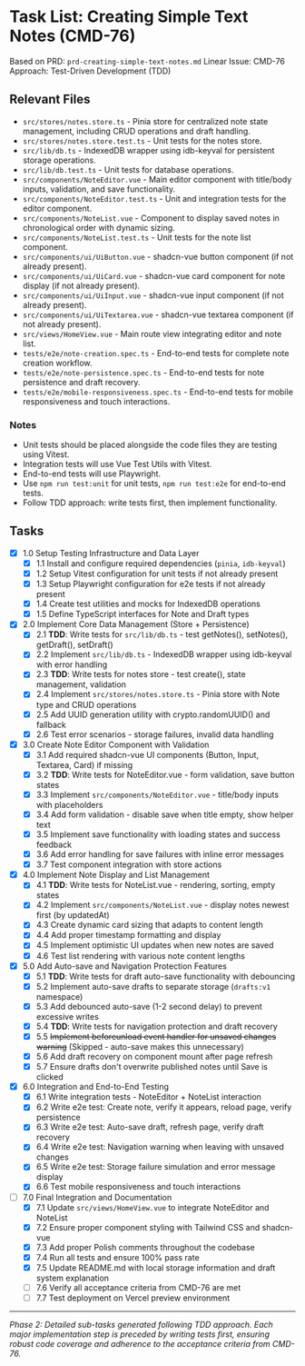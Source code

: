 # Task List: Creating Simple Text Notes (CMD-76)

Based on PRD: `prd-creating-simple-text-notes.md`
Linear Issue: CMD-76
Approach: Test-Driven Development (TDD)

## Relevant Files

- `src/stores/notes.store.ts` - Pinia store for centralized note state management, including CRUD operations and draft handling.
- `src/stores/notes.store.test.ts` - Unit tests for the notes store.
- `src/lib/db.ts` - IndexedDB wrapper using idb-keyval for persistent storage operations.
- `src/lib/db.test.ts` - Unit tests for database operations.
- `src/components/NoteEditor.vue` - Main editor component with title/body inputs, validation, and save functionality.
- `src/components/NoteEditor.test.ts` - Unit and integration tests for the editor component.
- `src/components/NoteList.vue` - Component to display saved notes in chronological order with dynamic sizing.
- `src/components/NoteList.test.ts` - Unit tests for the note list component.
- `src/components/ui/UiButton.vue` - shadcn-vue button component (if not already present).
- `src/components/ui/UiCard.vue` - shadcn-vue card component for note display (if not already present).
- `src/components/ui/UiInput.vue` - shadcn-vue input component (if not already present).
- `src/components/ui/UiTextarea.vue` - shadcn-vue textarea component (if not already present).
- `src/views/HomeView.vue` - Main route view integrating editor and note list.
- `tests/e2e/note-creation.spec.ts` - End-to-end tests for complete note creation workflow.
- `tests/e2e/note-persistence.spec.ts` - End-to-end tests for note persistence and draft recovery.
 - `tests/e2e/mobile-responsiveness.spec.ts` - End-to-end tests for mobile responsiveness and touch interactions.

### Notes

- Unit tests should be placed alongside the code files they are testing using Vitest.
- Integration tests will use Vue Test Utils with Vitest.
- End-to-end tests will use Playwright.
- Use `npm run test:unit` for unit tests, `npm run test:e2e` for end-to-end tests.
- Follow TDD approach: write tests first, then implement functionality.

## Tasks

- [x] 1.0 Setup Testing Infrastructure and Data Layer
  - [x] 1.1 Install and configure required dependencies (`pinia`, `idb-keyval`)
  - [x] 1.2 Setup Vitest configuration for unit tests if not already present
  - [x] 1.3 Setup Playwright configuration for e2e tests if not already present
  - [x] 1.4 Create test utilities and mocks for IndexedDB operations
  - [x] 1.5 Define TypeScript interfaces for Note and Draft types

- [x] 2.0 Implement Core Data Management (Store + Persistence)
  - [x] 2.1 **TDD**: Write tests for `src/lib/db.ts` - test getNotes(), setNotes(), getDraft(), setDraft()
  - [x] 2.2 Implement `src/lib/db.ts` - IndexedDB wrapper using idb-keyval with error handling
  - [x] 2.3 **TDD**: Write tests for notes store - test create(), state management, validation
  - [x] 2.4 Implement `src/stores/notes.store.ts` - Pinia store with Note type and CRUD operations
  - [x] 2.5 Add UUID generation utility with crypto.randomUUID() and fallback
  - [x] 2.6 Test error scenarios - storage failures, invalid data handling

- [x] 3.0 Create Note Editor Component with Validation
  - [x] 3.1 Add required shadcn-vue UI components (Button, Input, Textarea, Card) if missing
  - [x] 3.2 **TDD**: Write tests for NoteEditor.vue - form validation, save button states
  - [x] 3.3 Implement `src/components/NoteEditor.vue` - title/body inputs with placeholders
  - [x] 3.4 Add form validation - disable save when title empty, show helper text
  - [x] 3.5 Implement save functionality with loading states and success feedback
  - [x] 3.6 Add error handling for save failures with inline error messages
  - [x] 3.7 Test component integration with store actions

- [x] 4.0 Implement Note Display and List Management
  - [x] 4.1 **TDD**: Write tests for NoteList.vue - rendering, sorting, empty states
  - [x] 4.2 Implement `src/components/NoteList.vue` - display notes newest first (by updatedAt)
  - [x] 4.3 Create dynamic card sizing that adapts to content length
  - [x] 4.4 Add proper timestamp formatting and display
  - [x] 4.5 Implement optimistic UI updates when new notes are saved
  - [x] 4.6 Test list rendering with various note content lengths

- [x] 5.0 Add Auto-save and Navigation Protection Features
  - [x] 5.1 **TDD**: Write tests for draft auto-save functionality with debouncing
  - [x] 5.2 Implement auto-save drafts to separate storage (`drafts:v1` namespace)
  - [x] 5.3 Add debounced auto-save (1-2 second delay) to prevent excessive writes
  - [x] 5.4 **TDD**: Write tests for navigation protection and draft recovery
  - [x] 5.5 ~~Implement beforeunload event handler for unsaved changes warning~~ (Skipped - auto-save makes this unnecessary)
  - [x] 5.6 Add draft recovery on component mount after page refresh
  - [x] 5.7 Ensure drafts don't overwrite published notes until Save is clicked

- [x] 6.0 Integration and End-to-End Testing
  - [x] 6.1 Write integration tests - NoteEditor + NoteList interaction
  - [x] 6.2 Write e2e test: Create note, verify it appears, reload page, verify persistence
  - [x] 6.3 Write e2e test: Auto-save draft, refresh page, verify draft recovery
  - [x] 6.4 Write e2e test: Navigation warning when leaving with unsaved changes
  - [x] 6.5 Write e2e test: Storage failure simulation and error message display
  - [x] 6.6 Test mobile responsiveness and touch interactions

- [ ] 7.0 Final Integration and Documentation
  - [x] 7.1 Update `src/views/HomeView.vue` to integrate NoteEditor and NoteList
  - [x] 7.2 Ensure proper component styling with Tailwind CSS and shadcn-vue
  - [x] 7.3 Add proper Polish comments throughout the codebase
  - [x] 7.4 Run all tests and ensure 100% pass rate
  - [x] 7.5 Update README.md with local storage information and draft system explanation
  - [ ] 7.6 Verify all acceptance criteria from CMD-76 are met
  - [ ] 7.7 Test deployment on Vercel preview environment

---

*Phase 2: Detailed sub-tasks generated following TDD approach. Each major implementation step is preceded by writing tests first, ensuring robust code coverage and adherence to the acceptance criteria from CMD-76.*
